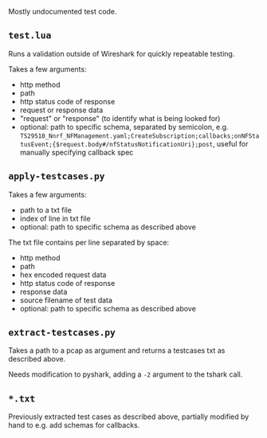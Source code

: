 Mostly undocumented test code.

## `test.lua`

Runs a validation outside of Wireshark for quickly repeatable testing.

Takes a few arguments:

- http method
- path
- http status code of response
- request or response data
- "request" or "response" (to identify what is being looked for)
- optional: path to specific schema, separated by semicolon, e.g. `TS29510_Nnrf_NFManagement.yaml;CreateSubscription;callbacks;onNFStatusEvent;{$request.body#/nfStatusNotificationUri};post`, useful for manually specifying callback spec

## `apply-testcases.py`

Takes a few arguments:

- path to a txt file
- index of line in txt file
- optional: path to specific schema as described above

The txt file contains per line separated by space:

- http method
- path
- hex encoded request data
- http status code of response
- response data
- source filename of test data
- optional: path to specific schema as described above

## `extract-testcases.py`

Takes a path to a pcap as argument and returns a testcases txt as described
above.

Needs modification to pyshark, adding a `-2` argument to the tshark call.

## `*.txt`

Previously extracted test cases as described above, partially modified by hand
to e.g. add schemas for callbacks.

